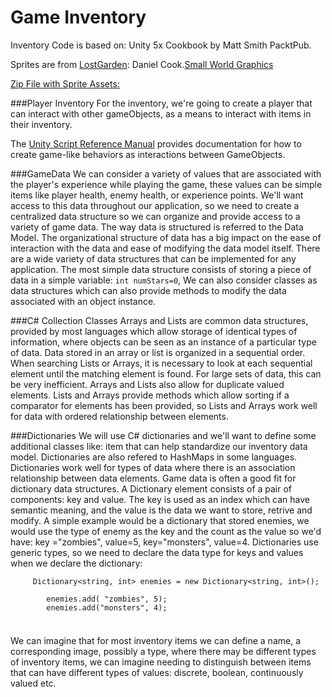 # Game Inventory

Inventory Code is based on: Unity 5x Cookbook by Matt Smith PacktPub.  

Sprites are from [LostGarden](LostGarden.com): Daniel Cook.[Small World Graphics](http://www.lostgarden.com/search/label/free%20game%20graphics)

[Zip File with Sprite Assets:](https://utdallas.box.com/s/f8q6fgq67v7r097zr49tk0lzrxrewj63)

###Player Inventory
For the inventory, we're going to create a player that can interact with other gameObjects, as a means to interact with items in their inventory.  

The [Unity Script Reference Manual](http://docs.unity3d.com/ScriptReference/) provides documentation for how to create game-like behaviors as interactions between GameObjects.

###GameData
We can consider a variety of values that are associated with the player's experience while playing the game, these values can be simple items like player health, enemy health, or experience points.  We'll want access to this data throughout our application, so we need to create a centralized data structure so we can organize and provide access to a variety of game data.  The way data is structured is referred to the Data Model.  The organizational structure of data has a big impact on the ease of interaction with the data and ease of modifying the data model itself.  There are a wide variety of data structures that can be implemented for any application.  The most simple data structure consists of storing a piece of data in a simple variable: `int numStars=0`, We can also consider classes as data structures which can also provide methods to modify the data associated with an object instance. 

###C# Collection Classes
Arrays and Lists are common data structures, provided by most languages which allow storage of identical types of information, where objects can be seen as an instance of a particular type of data.  Data stored in an array or list is organized in a sequential order.  When searching Lists or Arrays, it is necessary to look at each sequential element until the matching element is found.  For large sets of data, this can be very inefficient.  Arrays and Lists also allow for duplicate valued elements.  Lists and Arrays provide methods which allow sorting if a comparator for elements has been provided, so Lists and Arrays work well for data with ordered relationship between elements.

###Dictionaries
We will use C# dictionaries and we'll want to define some additional classes like: item that can help standardize our inventory data model. Dictionaries are also refered to HashMaps in some languages.  Dictionaries work well for types of data where there is an association relationship between data elements. Game data is often a good fit for dictionary data structures. A Dictionary element consists of a pair of components:  key and value.  The key is used as an index which can have semantic meaning, and the value is the data we want to store, retrive and modify.  A simple example would be a dictionary that stored enemies, we would use the type of enemy as the key and the count as the value so we'd have: key ="zombies", value=5, key="monsters", value=4. Dictionaries use generic types, so we need to declare the data type for keys and values when we declare the dictionary: 

```
     Dictionary<string, int> enemies = new Dictionary<string, int>();
        
        enemies.add( "zombies", 5);
        enemies.add("monsters", 4);
        
```

###

We can imagine that for most inventory items we can define a name, a corresponding image, possibly a type, where there may be different types of inventory items, we can imagine needing to distinguish between items that can have different types of values: discrete, boolean, continuously valued etc.   